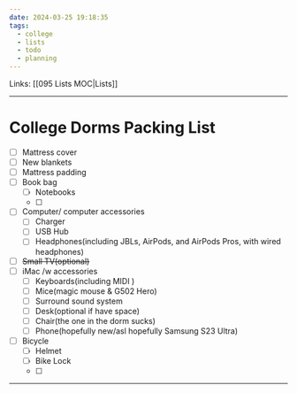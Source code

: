 ```yaml
---
date: 2024-03-25 19:18:35
tags:
  - college
  - lists
  - todo
  - planning
---
```

Links: [[095 Lists MOC|Lists]]

---
# College Dorms Packing List
- [ ] Mattress cover
- [ ] New blankets
- [ ] Mattress padding 
- [ ] Book bag
	- [ ] Notebooks
	- [ ] 
- [ ] Computer/ computer accessories
	- [ ] Charger
	- [ ] USB Hub
	- [ ] Headphones(including JBLs, AirPods, and AirPods Pros, with wired headphones)
- [ ] ~~Small TV(optional)~~
- [ ] iMac /w accessories
	- [ ] Keyboards(including MIDI )
	- [ ] Mice(magic mouse & G502 Hero)
	- [ ] Surround sound system
	- [ ] Desk(optional if have space)
	- [ ] Chair(the one in the dorm sucks)
	- [ ] Phone(hopefully new/asl hopefully Samsung S23 Ultra)
- [ ] Bicycle
	- [ ] Helmet
	- [ ] Bike Lock
	- [ ] 

---
